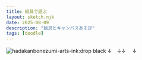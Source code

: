 ```yaml
---
title: 絵具で遊ぶ
layout: sketch.njk
date: 2025-08-09
description: "絵具とキャンバスあそび"
tags: [doodle]
---
```


![hadakanbonezumi-arts-ink:drop black](/images/20250809.jpg)
↓　↓↓
　↓